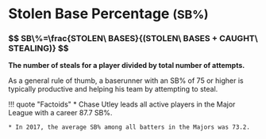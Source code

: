# Stolen Base Percentage <small>(SB%)</small>

<h3>$$ SB\%=\frac{STOLEN\ BASES}{(STOLEN\ BASES + CAUGHT\ STEALING)} $$</h3>

**The number of steals for a player divided by total number of attempts.**

As a general rule of thumb, a baserunner with an SB% of 75 or higher is typically productive and helping his team by attempting to steal.

!!! quote "Factoids"
    * Chase Utley leads all active players in the Major League with a career 87.7 SB%.

    * In 2017, the average SB% among all batters in the Majors was 73.2.
